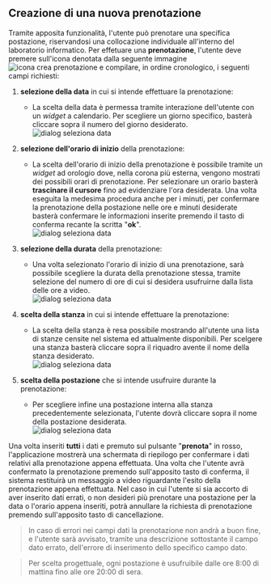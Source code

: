 ## Creazione di una nuova prenotazione
Tramite apposita funzionalità, l'utente può prenotare una specifica postazione, riservandosi una collocazione individuale all'interno del laboratorio informatico.
Per effetuare una **prenotazione**, l'utente deve premere sull'icona denotata dalla seguente immagine ![icona crea prenotazione](/assets/mobile/icon_crea_prenotazione.png) e compilare, in ordine cronologico, i seguenti campi richiesti:
1. **selezione della data** in cui si intende effettuare la prenotazione:
   - La scelta della data è permessa tramite interazione dell'utente con un *widget* a calendario. Per scegliere un giorno specifico, basterà cliccare sopra il numero del giorno desiderato.
<br>![dialog seleziona data](/assets/mobile/seleziona_data.png)</br>

2. **selezione dell'orario di inizio** della prenotazione:
   - La scelta dell'orario di inizio della prenotazione è possibile tramite un *widget* ad orologio dove, nella corona più esterna, vengono mostrati dei possibili orari di prenotazione. Per selezionare un orario basterà **trascinare il cursore** fino ad evidenziare l'ora desiderata. Una volta eseguita la medesima procedura anche per i minuti, per confermare la prenotazione della postazione nelle ore e minuti desiderate basterà confermare le informazioni inserite premendo il tasto di conferma recante la scritta "**ok**".
   <br>![dialog seleziona data](/assets/mobile/seleziona_ora.png)</br>
   
3. **selezione della durata** della prenotazione:
   - Una volta selezionato l'orario di inizio di una prenotazione, sarà possibile scegliere la durata della prenotazione stessa, tramite selezione del numero di ore di cui si desidera usufruirne dalla lista delle ore a video.
   <br>![dialog seleziona data](/assets/mobile/seleziona_durata.png)</br>
4. **scelta della stanza** in cui si intende effettuare la prenotazione:
   - La scelta della stanza è resa possibile mostrando all'utente una lista di stanze censite nel sistema ed attualmente disponibili. Per scelgere una stanza basterà cliccare sopra il riquadro avente il nome della stanza desiderato.
   <br>![dialog seleziona data](/assets/mobile/seleziona_stanza.png)</br>
5. **scelta della postazione** che si intende usufruire durante la prenotazione:
   - Per scegliere infine una postazione interna alla stanza precedentemente selezionata, l'utente dovrà cliccare sopra il nome della postazione desiderata.
   <br>![dialog seleziona data](/assets/mobile/seleziona_postazione.png)</br>

Una volta inseriti **tutti** i dati e premuto sul pulsante "**prenota**" in rosso, l'applicazione mostrerà una schermata di riepilogo per confermare i dati relativi alla prenotazione appena effettuata. Una volta che l'utente avrà confermato la prenotazione premendo sull'apposito tasto di conferma, il sistema restituirà un messaggio a video riguardante l'esito della prenotazione appena effettuata. Nel caso in cui l'utente si sia accorto di aver inserito dati errati, o non desideri più prenotare una postazione per la data o l'orario appena inseriti, potrà annullare la richiesta di prenotazione premendo sull'apposito tasto di cancellazione.
>In caso di errori nei campi dati la prenotazione non andrà a buon fine, e l'utente sarà avvisato, tramite una descrizione sottostante il campo dato errato, dell'errore di inserimento dello specifico campo dato.

>Per scelta progettuale, ogni postazione è usufruibile dalle ore 8:00 di mattina fino alle ore 20:00 di sera.
